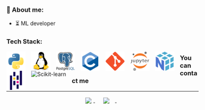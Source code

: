 ### 🌿 About me:

- ⏳ ML developer

### Tech Stack:

<a href="https://www.python.org/">
  <img align="left" alt="Python" height="50px" style="margin-right:15px" src="https://raw.githubusercontent.com/devicons/devicon/master/icons/python/python-original.svg" />
</a>

<a href="https://www.linux.org/">
  <img align="left" alt="Linux" height="50px" style="margin-right:15px" src="https://raw.githubusercontent.com/devicons/devicon/master/icons/linux/linux-original.svg" />
</a>

<a href="https://www.postgresql.org/"> 
  <img align="left" alt="PostgreSQL" height="50px" style="margin-right:15px" src="https://raw.githubusercontent.com/devicons/devicon/master/icons/postgresql/postgresql-original-wordmark.svg" />
</a>

<a href="https://en.wikipedia.org/wiki/C_(programming_language)">
  <img align="left" alt="C" height="50px" style="margin-right:15px" src="https://raw.githubusercontent.com/devicons/devicon/master/icons/c/c-original.svg" />
</a>

<a href="https://git-scm.com/">
  <img align="left" alt="Git" height="50px" style="margin-right:15px" src="https://raw.githubusercontent.com/devicons/devicon/master/icons/git/git-original.svg" />
</a>

<a href="https://jupyter.org/">
  <img align="left" alt="Jupyter" height="50px" style="margin-right:15px" src="https://raw.githubusercontent.com/devicons/devicon/master/icons/jupyter/jupyter-original-wordmark.svg" />
</a>

<a href="https://numpy.org/">
  <img align="left" alt="NumPy" height="50px" style="margin-right:15px" src="https://raw.githubusercontent.com/devicons/devicon/master/icons/numpy/numpy-original.svg" />
</a>

<a href="https://pandas.pydata.org/">
  <img align="left" alt="Pandas" height="50px" style="margin-right:15px" src="https://raw.githubusercontent.com/devicons/devicon/master/icons/pandas/pandas-original.svg" />
</a>

<a href="https://scikit-learn.org/">
  <img align="left" alt="Scikit-learn" height="50px" style="margin-right:15px" src="https://upload.wikimedia.org/wikipedia/commons/0/05/Scikit_learn_logo_small.svg" />
</a>





### You can contact me

---
<p align="center">
   <a href="https://t.me/thenemez" target="_blank" style='margin-right:10px'>
    <img align="center" style="margin-right:5px" src="https://upload.wikimedia.org/wikipedia/commons/thumb/8/83/Telegram_2019_Logo.svg/512px-Telegram_2019_Logo.svg.png" width="50px" />
  </a>
  &nbsp;&nbsp;
  <a href="mailto:thenemezz@gmail.com" target="_blank">
    <img align="center" style="margin-right:15px" src="https://upload.wikimedia.org/wikipedia/commons/thumb/7/7e/Gmail_icon_%282020%29.svg/800px-Gmail_icon_%282020%29.svg.png" width="50px" />
  </a>
  &nbsp;&nbsp;
</p>





